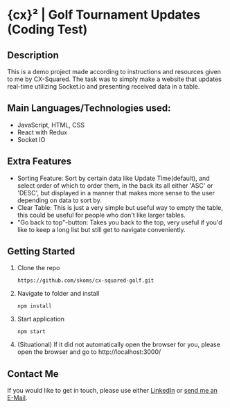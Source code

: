 # {cx}² | Golf Tournament Updates (Coding Test)

## Description

This is a demo project made according to instructions and resources given to me by CX-Squared. The task was to simply make a website that updates real-time utilizing Socket.io and presenting received data in a table.

## Main Languages/Technologies used:

- JavaScript, HTML, CSS
- React with Redux
- Socket IO

## Extra Features

- Sorting Feature: Sort by certain data like Update Time(default), and select order of which to order them, in the back its all either 'ASC' or 'DESC', but displayed in a manner that makes more sense to the user depending on data to sort by.
- Clear Table: This is just a very simple but useful way to empty the table, this could be useful for people who don't like larger tables.
- "Go back to top"-button: Takes you back to the top, very useful if you'd like to keep a long list but still get to navigate conveniently.

## Getting Started

1. Clone the repo

   ```
   https://github.com/skoms/cx-squared-golf.git
   ```

2. Navigate to folder and install

   ```
   npm install
   ```

3. Start application

   ```
   npm start
   ```

4. (Situational) If it did not automatically open the browser for you, please open the browser and go to http://localhost:3000/

## Contact Me

If you would like to get in touch, please use either [LinkedIn]() or <a href='mailto:andrew.m.s.97@hotmail.com'>send me an E-Mail</a>.
